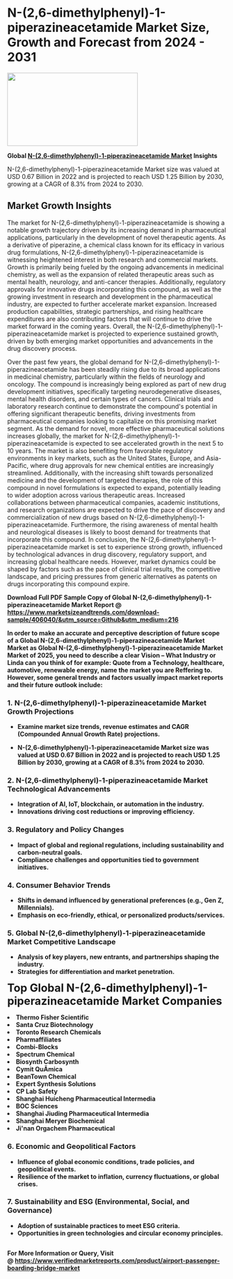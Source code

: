 <H1>N-(2,6-dimethylphenyl)-1-piperazineacetamide Market Size, Growth and Forecast from 2024 - 2031</H1><img class="aligncenter size-medium wp-image-584254" src="https://thirdeyenews.in/wp-content/uploads/2024/09/Global-Market-Research-300x168.jpeg" alt="" width="300" height="168" /><p><strong>Global&nbsp;<a href="https://www.marketsizeandtrends.com/download-sample/406040/&amp;utm_source=Github&utm_medium=216">N-(2,6-dimethylphenyl)-1-piperazineacetamide Market</a> Insights</strong></p><p>N-(2,6-dimethylphenyl)-1-piperazineacetamide Market size was valued at USD 0.67 Billion in 2022 and is projected to reach USD 1.25 Billion by 2030, growing at a CAGR of 8.3% from 2024 to 2030.</p><p><h2>Market Growth Insights</h2> <p>The market for N-(2,6-dimethylphenyl)-1-piperazineacetamide is showing a notable growth trajectory driven by its increasing demand in pharmaceutical applications, particularly in the development of novel therapeutic agents. As a derivative of piperazine, a chemical class known for its efficacy in various drug formulations, N-(2,6-dimethylphenyl)-1-piperazineacetamide is witnessing heightened interest in both research and commercial markets. Growth is primarily being fueled by the ongoing advancements in medicinal chemistry, as well as the expansion of related therapeutic areas such as mental health, neurology, and anti-cancer therapies. Additionally, regulatory approvals for innovative drugs incorporating this compound, as well as the growing investment in research and development in the pharmaceutical industry, are expected to further accelerate market expansion. Increased production capabilities, strategic partnerships, and rising healthcare expenditures are also contributing factors that will continue to drive the market forward in the coming years. Overall, the N-(2,6-dimethylphenyl)-1-piperazineacetamide market is projected to experience sustained growth, driven by both emerging market opportunities and advancements in the drug discovery process.</p> <p><strong></strong></p> <p>Over the past few years, the global demand for N-(2,6-dimethylphenyl)-1-piperazineacetamide has been steadily rising due to its broad applications in medicinal chemistry, particularly within the fields of neurology and oncology. The compound is increasingly being explored as part of new drug development initiatives, specifically targeting neurodegenerative diseases, mental health disorders, and certain types of cancers. Clinical trials and laboratory research continue to demonstrate the compound's potential in offering significant therapeutic benefits, driving investments from pharmaceutical companies looking to capitalize on this promising market segment. As the demand for novel, more effective pharmaceutical solutions increases globally, the market for N-(2,6-dimethylphenyl)-1-piperazineacetamide is expected to see accelerated growth in the next 5 to 10 years. The market is also benefiting from favorable regulatory environments in key markets, such as the United States, Europe, and Asia-Pacific, where drug approvals for new chemical entities are increasingly streamlined. Additionally, with the increasing shift towards personalized medicine and the development of targeted therapies, the role of this compound in novel formulations is expected to expand, potentially leading to wider adoption across various therapeutic areas. Increased collaborations between pharmaceutical companies, academic institutions, and research organizations are expected to drive the pace of discovery and commercialization of new drugs based on N-(2,6-dimethylphenyl)-1-piperazineacetamide. Furthermore, the rising awareness of mental health and neurological diseases is likely to boost demand for treatments that incorporate this compound. In conclusion, the N-(2,6-dimethylphenyl)-1-piperazineacetamide market is set to experience strong growth, influenced by technological advances in drug discovery, regulatory support, and increasing global healthcare needs. However, market dynamics could be shaped by factors such as the pace of clinical trial results, the competitive landscape, and pricing pressures from generic alternatives as patents on drugs incorporating this compound expire.</p> <p><strong></p><p><span class=""><strong>Download Full PDF Sample Copy of Global N-(2,6-dimethylphenyl)-1-piperazineacetamide Market Report</strong> @ <a href="https://www.marketsizeandtrends.com/download-sample/406040/&amp;utm_source=Github&utm_medium=216" target="_blank">https://www.marketsizeandtrends.com/download-sample/406040/&amp;utm_source=Github&utm_medium=216</a></span></p><p>In order to make an accurate and perceptive description of future scope of a Global&nbsp;N-(2,6-dimethylphenyl)-1-piperazineacetamide Market Market as Global&nbsp;N-(2,6-dimethylphenyl)-1-piperazineacetamide Market Market of 2025, you need to describe a clear Vision &ndash; What Industry or Linda can you think of for example: Quote from a Technology, healthcare, automotive, renewable energy, name the market you are Reffering to. However, some general trends and factors usually impact market reports and their future outlook include:</p><h3>1.&nbsp;<strong>N-(2,6-dimethylphenyl)-1-piperazineacetamide Market Growth Projections</strong></h3><ul><li>Examine market size trends, revenue estimates and CAGR (Compounded Annual Growth Rate) projections.</li><li><p>N-(2,6-dimethylphenyl)-1-piperazineacetamide Market size was valued at USD 0.67 Billion in 2022 and is projected to reach USD 1.25 Billion by 2030, growing at a CAGR of 8.3% from 2024 to 2030.</p></li></ul><h3>2.&nbsp;<strong>N-(2,6-dimethylphenyl)-1-piperazineacetamide Market Technological Advancements</strong></h3><ul><li>Integration of AI, IoT, blockchain, or automation in the industry.</li><li>Innovations driving cost reductions or improving efficiency.</li></ul><h3>3.&nbsp;<strong>Regulatory and Policy Changes</strong></h3><ul><li>Impact of global and regional regulations, including sustainability and carbon-neutral goals.</li><li>Compliance challenges and opportunities tied to government initiatives.</li></ul><h3>4.&nbsp;<strong>Consumer Behavior Trends</strong></h3><ul><li>Shifts in demand influenced by generational preferences (e.g., Gen Z, Millennials).</li><li>Emphasis on eco-friendly, ethical, or personalized products/services.</li></ul><h3>5.&nbsp;<strong>Global N-(2,6-dimethylphenyl)-1-piperazineacetamide Market Competitive Landscape</strong></h3><ul><li>Analysis of key players, new entrants, and partnerships shaping the industry.</li><li>Strategies for differentiation and market penetration.</li></ul><p data-pm-slice="1 1 []"><span style="color: inherit; font-family: inherit; font-size: 25px;">Top Global N-(2,6-dimethylphenyl)-1-piperazineacetamide Market Companies</span></p><div class="" data-test-id=""><p><li>Thermo Fisher Scientific</li><li> Santa Cruz Biotechnology</li><li> Toronto Research Chemicals</li><li> Pharmaffiliates</li><li> Combi-Blocks</li><li> Spectrum Chemical</li><li> Biosynth Carbosynth</li><li> Cymit QuÃ­mica</li><li> BeanTown Chemical</li><li> Expert Synthesis Solutions</li><li> CP Lab Safety</li><li> Shanghai Huicheng Pharmaceutical Intermedia</li><li> BOC Sciences</li><li> Shanghai Jiuding Pharmaceutical Intermedia</li><li> Shanghai Meryer Biochemical</li><li> Ji'nan Orgachem Pharmaceutical</li></p></div><h3>6.&nbsp;<strong>Economic and Geopolitical Factors</strong></h3><ul><li>Influence of global economic conditions, trade policies, and geopolitical events.</li><li>Resilience of the market to inflation, currency fluctuations, or global crises.</li></ul><h3>7.&nbsp;<strong>Sustainability and ESG (Environmental, Social, and Governance)</strong></h3><ul><li>Adoption of sustainable practices to meet ESG criteria.</li><li>Opportunities in green technologies and circular economy principles.</li></ul><h2><strong style="font-size: 14px;">For More Information or Query, Visit @&nbsp;</strong><a style="background-color: #ffffff; font-size: 14px;" href="https://www.marketsizeandtrends.com/report/n-2-6-dimethylphenyl-1-piperazineacetamide-market/" target="_blank">https://www.verifiedmarketreports.com/product/airport-passenger-boarding-bridge-market</a></h2>
